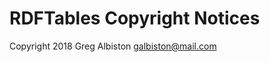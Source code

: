 RDFTables Copyright Notices 
============================

Copyright 2018 Greg Albiston <galbiston@mail.com>
